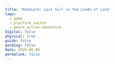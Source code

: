 ```yaml
---
title: 'RemiLore: Lost Girl in the Lands of Lore'
tags:
  - game
  - platform_switch
  - genre_action-adventure
digital: false
physical: true
guide: false
pending: false
date: 2020-06-08
permalink: false
---
```

